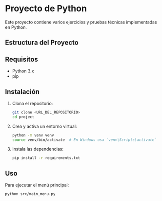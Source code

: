 # Proyecto de Python

Este proyecto contiene varios ejercicios y pruebas técnicas implementadas en Python.

## Estructura del Proyecto

## Requisitos

- Python 3.x
- pip

## Instalación

1. Clona el repositorio:
    ```sh
    git clone <URL_DEL_REPOSITORIO>
    cd project
    ```

2. Crea y activa un entorno virtual:
    ```sh
    python -m venv venv
    source venv/bin/activate  # En Windows usa `venv\Scripts\activate`
    ```

3. Instala las dependencias:
    ```sh
    pip install -r requirements.txt
    ```

## Uso

Para ejecutar el menú principal:
```sh
python src/main_menu.py